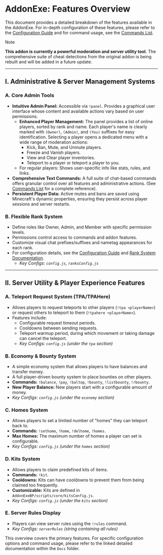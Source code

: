 # AddonExe: Features Overview

This document provides a detailed breakdown of the features available in the AddonExe. For in-depth configuration of these features, please refer to the [Configuration Guide](ConfigurationGuide.md) and for command usage, see the [Commands List](Commands.md).

> [!NOTE]
> **This addon is currently a powerful moderation and server utility tool.**
> The comprehensive suite of cheat detections from the original addon is being rebuilt and will be added in a future update.

---

## I. Administrative & Server Management Systems

### A. Core Admin Tools

- **Intuitive Admin Panel:** Accessible via `!panel`. Provides a graphical user interface whose content and available actions vary based on user permissions.
  - **Enhanced Player Management:** The panel provides a list of online players, sorted by rank and name. Each player's name is clearly marked with `(Owner)`, `(Admin)`, and `(You)` suffixes for easy identification. Selecting a player opens a dedicated menu with a wide range of moderation actions:
    - Kick, Ban, Mute, and Unmute players.
    - Freeze and Vanish players.
    - View and Clear player inventories.
    - Teleport to a player or teleport a player to you.
  - For regular players: Shows user-specific info like stats, rules, and links.
- **Comprehensive Text Commands:** A full suite of chat-based commands offers granular control over all features and administrative actions. (See [Commands List](Commands.md) for a complete reference).
- **Persistent Player Data:** Active mutes and bans are saved using Minecraft's dynamic properties, ensuring they persist across player sessions and server restarts.

### B. Flexible Rank System

- Define roles like Owner, Admin, and Member with specific permission levels.
- Permissions control access to commands and addon features.
- Customize visual chat prefixes/suffixes and nametag appearances for each rank.
- For configuration details, see the [Configuration Guide](ConfigurationGuide.md) and [Rank System Documentation](RankSystem.md).
  - *Key Configs: `config.js`, `ranksConfig.js`*

---

## II. Server Utility & Player Experience Features

### A. Teleport Request System (TPA/TPAHere)

- Allows players to request teleports to other players (`!tpa <playerName>`) or request others to teleport to them (`!tpahere <playerName>`).
- Features include:
  - Configurable request timeout periods.
  - Cooldowns between sending requests.
  - Teleport warmup period, during which movement or taking damage can cancel the teleport.
  - *Key Configs: `config.js` (under the `tpa` section)*

### B. Economy & Bounty System

- A simple economy system that allows players to have balances and transfer money.
- A full player-driven bounty system to place bounties on other players.
- **Commands:** `!balance`, `!pay`, `!baltop`, `!bounty`, `!listbounty`, `!rbounty`.
- **New Player Balance:** New players start with a configurable amount of money.
- *Key Configs: `config.js` (under the `economy` section)*

### C. Homes System

- Allows players to set a limited number of "homes" they can teleport back to.
- **Commands:** `!sethome`, `!home`, `!delhome`, `!homes`.
- **Max Homes:** The maximum number of homes a player can set is configurable.
- *Key Configs: `config.js` (under the `homes` section)*

### D. Kits System

- Allows players to claim predefined kits of items.
- **Commands:** `!kit`.
- **Cooldowns:** Kits can have cooldowns to prevent them from being claimed too frequently.
- **Customizable:** Kits are defined in `AddonExeBP/scripts/core/kitsConfig.js`.
- *Key Configs: `config.js` (under the `kits` section)*

### E. Server Rules Display
- Players can view server rules using the `!rules` command.
- *Key Configs: `serverRules` (string containing all rules)*

This overview covers the primary features. For specific configuration options and command usage, please refer to the linked detailed documentation within the `Docs` folder.
